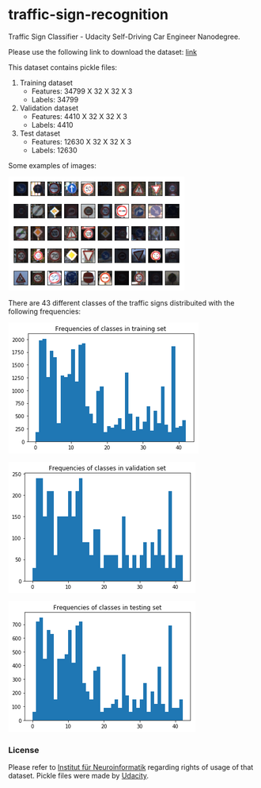 # traffic-sign-recognition
Traffic Sign Classifier - Udacity Self-Driving Car Engineer Nanodegree.

Please use the following link to download the dataset: [link](https://d17h27t6h515a5.cloudfront.net/topher/2017/February/5898cd6f_traffic-signs-data/traffic-signs-data.zip)

This dataset contains pickle files:
1. Training dataset
    * Features: 34799 X 32 X 32 X 3
    * Labels: 34799
2. Validation dataset
    * Features: 4410 X 32 X 32 X 3
    * Labels: 4410
3. Test dataset
    * Features: 12630 X 32 X 32 X 3
    * Labels: 12630

Some examples of images:


![German Traffic Signs](https://github.com/antonpavlov/traffic-sign-recognition/blob/master/support/readme_images/example.png)

There are 43 different classes of the traffic signs distribuited with the following frequencies:


![German Traffic Signs](https://github.com/antonpavlov/traffic-sign-recognition/blob/master/support/readme_images/freqTrain.png)


![German Traffic Signs](https://github.com/antonpavlov/traffic-sign-recognition/blob/master/support/readme_images/freqValid.png)


![German Traffic Signs](https://github.com/antonpavlov/traffic-sign-recognition/blob/master/support/readme_images/freqTest.png)


### License  ###
Please refer to [Institut für Neuroinformatik](http://benchmark.ini.rub.de/?section=gtsrb&subsection=dataset) regarding rights of usage of that dataset. Pickle files were made by [Udacity](www.udacity.com).